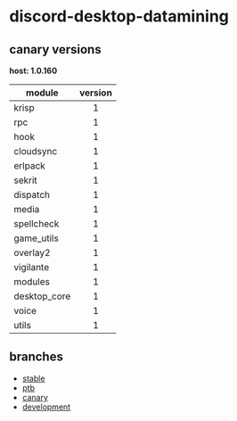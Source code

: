 # discord-desktop-datamining

## canary versions

**host: 1.0.160**

| module | version |
| ------ | :-----: |
| krisp | 1 |
| rpc | 1 |
| hook | 1 |
| cloudsync | 1 |
| erlpack | 1 |
| sekrit | 1 |
| dispatch | 1 |
| media | 1 |
| spellcheck | 1 |
| game_utils | 1 |
| overlay2 | 1 |
| vigilante | 1 |
| modules | 1 |
| desktop_core | 1 |
| voice | 1 |
| utils | 1 |

## branches

- [stable](https://github.com/OpenAsar/discord-desktop-datamining/tree/stable)
- [ptb](https://github.com/OpenAsar/discord-desktop-datamining/tree/ptb)
- [canary](https://github.com/OpenAsar/discord-desktop-datamining/tree/canary)
- [development](https://github.com/OpenAsar/discord-desktop-datamining/tree/development)